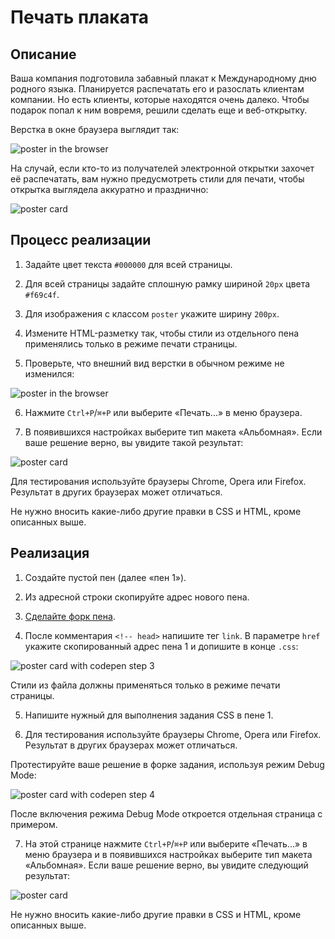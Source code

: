 # Печать плаката

## Описание
Ваша компания подготовила забавный плакат к Международному дню родного языка. Планируется распечатать его и разослать клиентам компании. Но есть клиенты, которые находятся очень далеко. Чтобы подарок попал к ним вовремя, решили сделать еще и веб-открытку.

Верстка в окне браузера выглядит так:

![poster in the browser](../../sources/media-queries-poster-page.jpg)

На случай, если кто-то из получателей электронной открытки захочет её распечатать, вам нужно предусмотреть стили для печати, чтобы открытка выглядела аккуратно и празднично:

![poster card](../../sources/media-queries-poster-card.jpg)

## Процесс реализации

1. Задайте цвет текста `#000000` для всей страницы.

2. Для всей страницы задайте сплошную рамку шириной `20px` цвета `#f69c4f`.

3. Для изображения с классом `poster` укажите ширину `200px`.

4. Измените HTML-разметку так, чтобы стили из отдельного пена применялись только в режиме печати страницы.

5. Проверьте, что внешний вид верстки в обычном режиме не изменился:

![poster in the browser](../../sources/media-queries-poster-page.jpg)

6. Нажмите `Ctrl+P`/`⌘+P` или выберите «Печать...» в меню браузера.

7. В появившихся настройках выберите тип макета «Альбомная». Если ваше решение верно, вы увидите такой результат:

![poster card](../../sources/media-queries-poster-card.jpg)

Для тестирования используйте браузеры Chrome, Opera или Firefox. Результат в других браузерах может отличаться.

Не нужно вносить какие-либо другие правки в CSS и HTML, кроме описанных выше.

## Реализация

1. Создайте пустой пен (далее «пен 1»).

2. Из адресной строки скопируйте адрес нового пена.

3. [Сделайте форк пена](https://codepen.io/Netology/pen/JOowLm).

4. После комментария `<!-- head>` напишите тег `link`. В параметре `href` укажите скопированный адрес пена 1 и допишите в конце `.css`:

![poster card with codepen step 3](../../sources/media-queries-poster-step2.jpg)

Стили из файла должны применяться только в режиме печати страницы. 

5. Напишите нужный для выполнения задания CSS в пене 1.

6. Для тестирования используйте браузеры Chrome, Opera или Firefox. Результат в других браузерах может отличаться.

Протестируйте ваше решение в форке задания, используя режим Debug Mode:

![poster card with codepen step 4](../../sources/media-queries-poster-step3.jpg)

После включения режима Debug Mode откроется отдельная страница с примером.

7. На этой странице нажмите `Ctrl+P`/`⌘+P` или выберите «Печать...» в меню браузера и в появившихся настройках выберите тип макета «Альбомная».
Если ваше решение верно, вы увидите следующий результат:
   
![poster card](../../sources/media-queries-poster-card.jpg)

Не нужно вносить какие-либо другие правки в CSS и HTML, кроме описанных выше.
